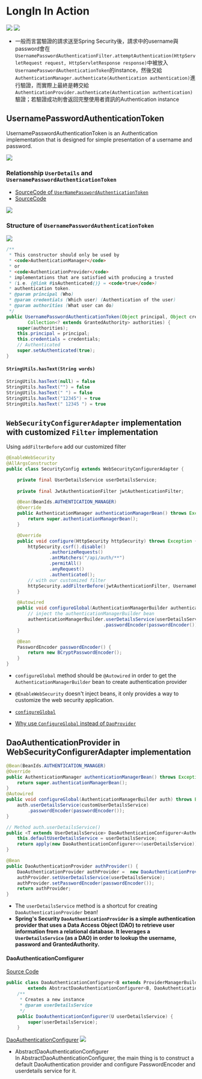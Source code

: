 # LongIn In Action

![](https://i.imgur.com/ryVkWvt.png)
![](https://i.imgur.com/8PopRQG.png)

- 一般而言當驗證的請求送至Spring Security後，請求中的username與password會在`UsernamePasswordAuthenticationFilter.attemptAuthentication(HttpServletRequest request, HttpServletResponse response)`中被放入`UsernamePasswordAuthenticationToken`的instance，然後交給`AuthenticationManager.authenticate(Authentication authentication)`進行驗證，而實際上最終是轉交給`AuthenticationProvider.authenticate(Authentication authentication)`驗證；若驗證成功則會返回完整使用者資訊的Authentication instance

## UsernamePasswordAuthenticationToken

UsernamePasswordAuthenticationToken is an Authentication implementation that is designed for simple presentation of a username and password.


![](https://i.imgur.com/U0WFL88.png)


### Relationship `UserDetails` and `UsernamePasswordAuthenticationToken` 
- [SourceCode of `UserNamePasswordAuthenticationToken`](https://github.com/spring-projects/spring-security/blob/master/core/src/main/java/org/springframework/security/authentication/UsernamePasswordAuthenticationToken.java)
- [SourceCode](https://github.com/spring-projects/spring-security/blob/main/core/src/main/java/org/springframework/security/core/userdetails/UserDetails.java)

![](https://i.imgur.com/UPaxj2r.png)

### Structure of `UsernamePasswordAuthenticationToken`
![](https://i.imgur.com/2eMlrC2.png)

```java
/**
 * This constructor should only be used by
 * <code>AuthenticationManager</code> 
 * or
 * <code>AuthenticationProvider</code> 
 * implementations that are satisfied with producing a trusted 
 * (i.e. {@link #isAuthenticated()} = <code>true</code>)
 * authentication token.
 * @param principal (Who)
 * @param credentials (Which user) (Authentication of the user)
 * @param authorities (What user can do)
 */
public UsernamePasswordAuthenticationToken(Object principal, Object credentials,
        Collection<? extends GrantedAuthority> authorities) {
    super(authorities);
    this.principal = principal;
    this.credentials = credentials;
    // Authenticated
    super.setAuthenticated(true);
}
```

#### `StringUtils.hasText(String words)` 

```java
StringUtils.hasText(null) = false
StringUtils.hasText("") = false
StringUtils.hasText(" ") = false
StringUtils.hasText("12345") = true
StringUtils.hasText(" 12345 ") = true
```



## `WebSecurityConfigurerAdapter` implementation with customized `Filter` implementation

Using `addFilterBefore` add our customized filter
```java
@EnableWebSecurity
@AllArgsConstructor
public class SecurityConfig extends WebSecurityConfigurerAdapter {

    private final UserDetailsService userDetailsService;
    
    private final JwtAuthenticationFilter jwtAuthenticationFilter;

    @Bean(BeanIds.AUTHENTICATION_MANAGER)
    @Override
    public AuthenticationManager authenticationManagerBean() throws Exception {
        return super.authenticationManagerBean();
    }

    @Override
    public void configure(HttpSecurity httpSecurity) throws Exception {
        httpSecurity.csrf().disable()
                .authorizeRequests()
                .antMatchers("/api/auth/**")
                .permitAll()
                .anyRequest()
                .authenticated();
        // with our customized filter
        httpSecurity.addFilterBefore(jwtAuthenticationFilter, UsernamePasswordAuthenticationFilter.class);
    }

    @Autowired
    public void configureGlobal(AuthenticationManagerBuilder authenticationManagerBuilder) throws Exception {
        // inject the authenticationManagerBuilder bean
        authenticationManagerBuilder.userDetailsService(userDetailsService)
                                    .passwordEncoder(passwordEncoder());
    }

    @Bean
    PasswordEncoder passwordEncoder() {
        return new BCryptPasswordEncoder();
    }
}
```
-  `configureGlobal` method should be `@Autowired` in order to get the `AuthenticationManagerBuilder` bean to create authentication provider
-  `@EnableWebSecurity` doesn't inject beans, it only provides a way to customize the web security application.

- [`configureGlobal`](https://stackoverflow.com/questions/54431305/configuring-authenticationmanagerbuilder-to-use-user-repository)
- [Why use `ConfigureGlobal` instead of `DaoProvider`](https://stackoverflow.com/questions/38924178/spring-security-userdetailsservice-authenticationprovider-pass-word-encoder)

## DaoAuthenticationProvider in WebSecurityConfigurerAdapter implementation

```java 
@Bean(BeanIds.AUTHENTICATION_MANAGER)
@Override
public AuthenticationManager authenticationManagerBean() throws Exception {
    return super.authenticationManagerBean();
}
@Autowired
public void configureGlobal(AuthenticationManagerBuilder auth) throws Exception {
    auth.userDetailsService(customUserDetailsService)
        .passwordEncoder(passwordEncoder());
}

// Method auth.userDetailsService()
public <T extends UserDetailsService> DaoAuthenticationConfigurer<AuthenticationManagerBuilder, T> userDetailsService(T userDetailsService) throws Exception {
    this.defaultUserDetailsService = userDetailsService;
    return apply(new DaoAuthenticationConfigurer<>(userDetailsService));
}

@Bean
public DaoAuthenticationProvider authProvider() {
    DaoAuthenticationProvider authProvider =  new DaoAuthenticationProvider();
    authProvider.setUserDetailsService(userDetailsService);
    authProvider.setPasswordEncoder(passwordEncoder());
    return authProvider;
}


```
- The `userDetailsService` method is a shortcut for creating `DaoAuthenticationProvider` bean!  
- **Spring's Security `DaoAuthenticationProvider` is a simple authentication provider that uses a Data Access Object (DAO) to retrieve user information from a relational database. It leverages a `UserDetailsService` (as a DAO) in order to lookup the username, password and GrantedAuthority.**

#### DaoAuthenticationComfigurer
[Source Code](https://github.com/spring-projects/spring-security/blob/e51ca79954096c0897a730ff48367051f6fa8387/config/src/main/java/org/springframework/security/config/annotation/authentication/configurers/userdetails/DaoAuthenticationConfigurer.java#L31)
```java
public class DaoAuthenticationConfigurer<B extends ProviderManagerBuilder<B>, U extends UserDetailsService>
		extends AbstractDaoAuthenticationConfigurer<B, DaoAuthenticationConfigurer<B, U>, U> {
	/**
	 * Creates a new instance
	 * @param userDetailsService
	 */
	public DaoAuthenticationConfigurer(U userDetailsService) {
		super(userDetailsService);
	}
```

[DaoAuthenticationConfigurer](https://www.fatalerrors.org/a/in-depth-understanding-of-securityconfigurer.html)
![](https://i.imgur.com/WE3JKDf.png)
- AbstractDaoAuthenticationConfigurer  
In AbstractDaoAuthenticationConfigurer, the main thing is to construct a default DaoAuthentication provider and configure PasswordEncoder and userdetails service for it.
